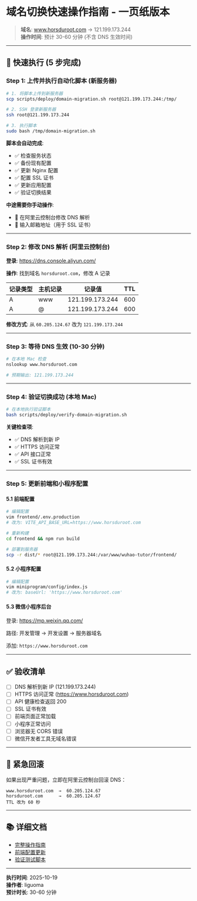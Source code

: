 # 域名切换快速操作指南 - 一页纸版本

> **域名**: www.horsduroot.com → 121.199.173.244  
> **操作时间**: 预计 30-60 分钟 (不含 DNS 生效时间)

---

## 🚀 快速执行 (5 步完成)

### Step 1: 上传并执行自动化脚本 (新服务器)

```bash
# 1. 将脚本上传到新服务器
scp scripts/deploy/domain-migration.sh root@121.199.173.244:/tmp/

# 2. SSH 登录新服务器
ssh root@121.199.173.244

# 3. 执行脚本
sudo bash /tmp/domain-migration.sh
```

**脚本会自动完成**:

- ✅ 检查服务状态
- ✅ 备份现有配置
- ✅ 更新 Nginx 配置
- ✅ 配置 SSL 证书
- ✅ 更新应用配置
- ✅ 验证切换结果

**中途需要你手动操作**:

- 📍 在阿里云控制台修改 DNS 解析
- 📍 输入邮箱地址（用于 SSL 证书）

---

### Step 2: 修改 DNS 解析 (阿里云控制台)

**登录**: https://dns.console.aliyun.com/

**操作**: 找到域名 `horsduroot.com`，修改 A 记录

| 记录类型 | 主机记录 | 记录值          | TTL |
| -------- | -------- | --------------- | --- |
| A        | www      | 121.199.173.244 | 600 |
| A        | @        | 121.199.173.244 | 600 |

**修改方式**: 从 `60.205.124.67` 改为 `121.199.173.244`

---

### Step 3: 等待 DNS 生效 (10-30 分钟)

```bash
# 在本地 Mac 检查
nslookup www.horsduroot.com

# 预期输出: 121.199.173.244
```

---

### Step 4: 验证切换成功 (本地 Mac)

```bash
# 在本地执行验证脚本
bash scripts/deploy/verify-domain-migration.sh
```

**关键检查项**:

- ✅ DNS 解析到新 IP
- ✅ HTTPS 访问正常
- ✅ API 接口正常
- ✅ SSL 证书有效

---

### Step 5: 更新前端和小程序配置

#### 5.1 前端配置

```bash
# 编辑配置
vim frontend/.env.production
# 改为: VITE_API_BASE_URL=https://www.horsduroot.com

# 重新构建
cd frontend && npm run build

# 部署到服务器
scp -r dist/* root@121.199.173.244:/var/www/wuhao-tutor/frontend/
```

#### 5.2 小程序配置

```bash
# 编辑配置
vim miniprogram/config/index.js
# 改为: baseUrl: 'https://www.horsduroot.com'
```

#### 5.3 微信小程序后台

登录: https://mp.weixin.qq.com/

路径: 开发管理 → 开发设置 → 服务器域名

添加: `https://www.horsduroot.com`

---

## ✅ 验收清单

- [ ] DNS 解析到新 IP (121.199.173.244)
- [ ] HTTPS 访问正常 (https://www.horsduroot.com)
- [ ] API 健康检查返回 200
- [ ] SSL 证书有效
- [ ] 前端页面正常加载
- [ ] 小程序正常访问
- [ ] 浏览器无 CORS 错误
- [ ] 微信开发者工具无域名错误

---

## 🚨 紧急回滚

如果出现严重问题，立即在阿里云控制台回滚 DNS：

```
www.horsduroot.com  →  60.205.124.67
horsduroot.com      →  60.205.124.67
TTL 改为 60 秒
```

---

## 📚 详细文档

- [完整操作指南](./domain-migration-guide.md)
- [前端配置更新](./frontend-miniprogram-config-update.md)
- [验证测试脚本](../../scripts/deploy/verify-domain-migration.sh)

---

**执行时间**: 2025-10-19  
**操作者**: liguoma  
**预计时长**: 30-60 分钟
